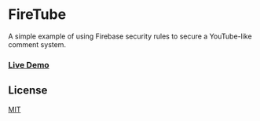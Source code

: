 FireTube
========

A simple example of using Firebase security rules to secure a YouTube-like comment system.

### [Live Demo](http://jlcurty.github.com/firetube1/)

License
-------
[MIT](http://firebase.mit-license.org)
